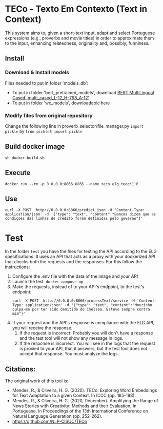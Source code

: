 # TECo - Texto Em Contexto (Text in Context)
This system aims to, given a short-text input, adapt and select Portuguese expressions (e.g., proverbs and movie titles) in order to approximate them to the input, enhancing relatedness, originality and, possibly, funniness.

## Install
### Download & Install models
Files needed to put in folder 'models_db':
- To put in folder 'bert_pretrained_models', download <a href="https://github.com/google-research/bert">BERT MultiLingual Cased 'multi_cased_L-12_H-768_A-12'</a>
- To put in folder 'we_models', downloadable <a href="https://drive.google.com/drive/folders/1oCVCjoAED2DErrVCuk3yi0MFVvX3BO02?usp=sharing">here</a>

### Modify files from original repository
Change the following line in proverb_selector/file_manager.py `import pickle` by `from pickle5 import pickle`
## Build docker image

```
sh docker-build.sh
```

## Execute
```
docker run --rm -p 0.0.0.0:8866:8866 --name teco elg_teco:1.0
```
## Use

```
curl -X POST  http://0.0.0.0:8866/predict_json -H 'Content-Type: application/json' -d '{"type": "text", "content":"Bancos dizem que as condiçoes das linhas de crédito foram definidas pelo governo"}'
```



# Test
In the folder `test` you have the files for testing the API according to the ELG specifications.
It uses an API that acts as a proxy with your dockerized API that checks both the requests and the responses.
For this follow the instructions:
1) Configure the .env file with the data of the image and your API
2) Launch the test: `docker-compose up`
3) Make the requests, instead of to your API's endpoint, to the test's endpoint:
   ```
   curl -X POST  http://0.0.0.0:8866/processText/service -H 'Content-Type: application/json' -d '{"type": "text", "content":"Mourinho culpa-me por ter sido demitido do Chelsea. Esteve sempre contra mim"}'
   ```
4) If your request and the API's response is compliance with the ELG API, you will receive the response.
   1) If the request is incorrect: Probably you will don't have a response and the test tool will not show any message in logs.
   2) If the response is incorrect: You will see in the logs that the request is proxied to your API, that it answers, but the test tool does not accept that response. You must analyze the logs.


    
## Citations:
The original work of this tool is:
- Mendes, R., & Oliveira, H. G. (2020). TECo: Exploring Word Embeddings for Text Adaptation to a given Context. In ICCC (pp. 185-188).
- Mendes, R., & Oliveira, H. G. (2020, December). Amplifying the Range of News Stories with Creativity: Methods and their Evaluation, in Portuguese. In Proceedings of the 13th International Conference on Natural Language Generation (pp. 252-262).
- https://github.com/NLP-CISUC/TECo
